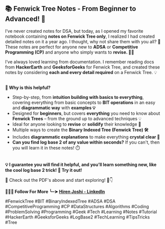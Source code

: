 ## **📚 Fenwick Tree Notes - From Beginner to Advanced! 🌱**

I’ve never created notes for DSA, but today, as I opened my favorite notebook containing **notes on Fenwick Tree only**, I realized I had created detailed notes on it a year ago. I thought, why not share them with you all? 🚀 These notes are perfect for anyone new to **ADSA** or **Competitive Programming (CP)** and anyone who simply wants to **revise. 🧠✨**

I’ve always loved learning from documentation. I remember reading docs from **HackerEarth** and **GeeksforGeeks** for Fenwick Tree, and created these notes by considering **each and every detail required** on a Fenwick Tree. 💡 <br> <br>

**🔹 Why is this helpful?**

- Step-by-step, from **intuition building with basics to everything**, covering everything from basic concepts to **BIT operations** in an easy and **diagrammatic way** with **examples 💡** <br>
- Designed for **beginners**, but covers **everything** you need to know about **Fenwick Trees** – from the ground up to advanced techniques 💡 <br>
- Ideal for anyone looking to **revise** or **solidify** their knowledge 🔄 <br>
- Multiple ways to create the **Binary Indexed Tree (Fenwick Tree) 🛠️** <br> 
- Includes **diagrammatic explanations** to make everything **crystal clear 🎨** <br> 
- **Can you find log base 2 of any value within seconds?** If you can't, then you will learn it in these notes! ⏱️ <br> <br>

**💡 I guarantee you will find it helpful, and you’ll learn something new, like the cool log base 2 trick! 🚀 Try it out!** <br>

🔗 Check out the PDF's above and start exploring! 📑👇 <br> 

**🎯🤝🏻 Follow For More ╰┈➤ [Hiren Joshi - LinkedIn](https://www.linkedin.com/in/hirenjoshi1630/)** <br>

#FenwickTree #BIT #BinaryIndexedTree #ADSA #DSA #CompetitiveProgramming #CP #DataStructures #Algorithms #Coding #ProblemSolving #Programming #Geek #Tech #Learning #Notes #Tutorial #HackerEarth #GeeksforGeeks #LogBase2 #TechLearning #TipsTricks #Tree
